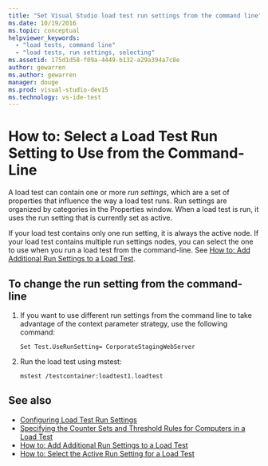 ```yaml
---
title: "Set Visual Studio load test run settings from the command line"
ms.date: 10/19/2016
ms.topic: conceptual
helpviewer_keywords:
  - "load tests, command line"
  - "load tests, run settings, selecting"
ms.assetid: 175d1d58-f09a-4449-b132-a29a394a7c8e
author: gewarren
ms.author: gewarren
manager: douge
ms.prod: visual-studio-dev15
ms.technology: vs-ide-test
---
```

# How to: Select a Load Test Run Setting to Use from the Command-Line

A load test can contain one or more *run settings*, which are a set of properties that influence the way a load test runs. Run settings are organized by categories in the Properties window. When a load test is run, it uses the run setting that is currently set as active.

 If your load test contains only one run setting, it is always the active node. If your load test contains multiple run settings nodes, you can select the one to use when you run a load test from the command-line. See [How to: Add Additional Run Settings to a Load Test](../test/how-to-add-additional-run-settings-to-a-load-test.md).

## To change the run setting from the command-line

1.  If you want to use different run settings from the command line to take advantage of the context parameter strategy, use the following command:

    `Set Test.UseRunSetting= CorporateStagingWebServer`

2.  Run the load test using mstest:

    `mstest /testcontainer:loadtest1.loadtest`

## See also

- [Configuring Load Test Run Settings](../test/configure-load-test-run-settings.md)
- [Specifying the Counter Sets and Threshold Rules for Computers in a Load Test](../test/specify-counter-sets-and-threshold-rules-for-load-testing.md)
- [How to: Add Additional Run Settings to a Load Test](../test/how-to-add-additional-run-settings-to-a-load-test.md)
- [How to: Select the Active Run Setting for a Load Test](../test/how-to-select-the-active-run-setting-for-a-load-test.md)